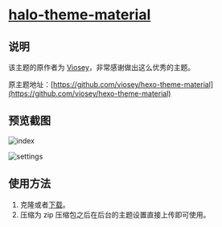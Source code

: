 <h1><a href="https://github.com/halo-dev" target="_blank">halo-theme-material</a></h1>

## 说明

该主题的原作者为 [Viosey](https://viosey.com)，非常感谢做出这么优秀的主题。

原主题地址：[https://github.com/viosey/hexo-theme-material](https://github.com/viosey/hexo-theme-material)

## 预览截图

![index](https://i.loli.net/2019/05/29/5ced6dc2e502b23674.png)

![settings](https://i.loli.net/2019/05/29/5ced6dc1d069915772.png)

## 使用方法

1. 克隆或者[下载](https://github.com/halo-dev/halo-theme-material/releases)。
2. 压缩为 zip 压缩包之后在后台的主题设置直接上传即可使用。